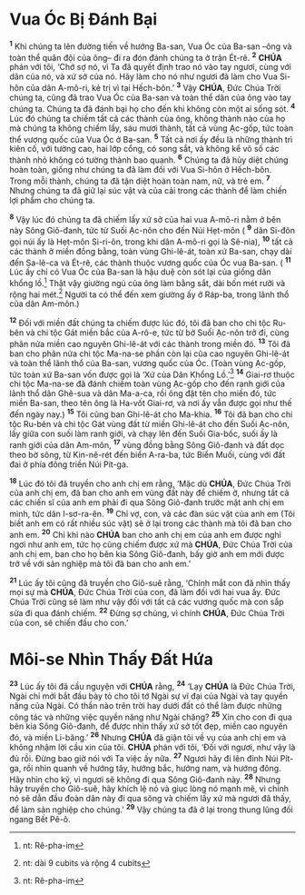 # Vua Óc Bị Đánh Bại
<sup><b>1</b></sup> Khi chúng ta lên đường tiến về hướng Ba-san, Vua Óc của Ba-san –ông và toàn thể quân đội của ông– đi ra đón đánh chúng ta ở trận Ét-rê. <sup><b>2</b></sup> **CHÚA** phán với tôi, ‘Chớ sợ nó, vì Ta đã quyết định trao nó vào tay ngươi, cùng với dân của nó, và xứ sở của nó. Hãy làm cho nó như ngươi đã làm cho Vua Si-hôn của dân A-mô-ri, kẻ trị vì tại Hếch-bôn.’ <sup><b>3</b></sup> Vậy **CHÚA**, Đức Chúa Trời chúng ta, cũng đã trao Vua Óc của Ba-san và toàn thể dân của ông vào tay chúng ta. Chúng ta đã đánh bại họ cho đến khi không còn một ai sống sót. <sup><b>4</b></sup> Lúc đó chúng ta chiếm tất cả các thành của ông, không thành nào của họ mà chúng ta không chiếm lấy, sáu mươi thành, tất cả vùng Ạc-gốp, tức toàn thể vương quốc của Vua Óc ở Ba-san. <sup><b>5</b></sup> Tất cả nơi ấy đều là những thành trì kiên cố, với tường cao, hai lớp cổng, có song sắt, và không kể vô số các thành nhỏ không có tường thành bao quanh. <sup><b>6</b></sup> Chúng ta đã hủy diệt chúng hoàn toàn, giống như chúng ta đã làm đối với Vua Si-hôn ở Hếch-bôn. Trong mỗi thành, chúng ta đã tận diệt hoàn toàn nam, nữ, và trẻ em. <sup><b>7</b></sup> Nhưng chúng ta đã giữ lại súc vật và của cải trong các thành để làm chiến lợi phẩm cho chúng ta.

<sup><b>8</b></sup> Vậy lúc đó chúng ta đã chiếm lấy xứ sở của hai vua A-mô-ri nằm ở bên này Sông Giô-đanh, tức từ Suối Ạc-nôn cho đến Núi Hẹt-môn ( <sup><b>9</b></sup> dân Si-đôn gọi núi ấy là Hẹt-môn Si-ri-ôn, trong khi dân A-mô-ri gọi là Sê-nia), <sup><b>10</b></sup> tất cả các thành ở miền đồng bằng, toàn vùng Ghi-lê-át, toàn xứ Ba-san, chạy dài đến Sa-lê-ca và Ét-rê, các thành thuộc vương quốc của Óc vua Ba-san. ( <sup><b>11</b></sup> Lúc ấy chỉ có Vua Óc của Ba-san là hậu duệ còn sót lại của giống dân khổng lồ.[^1] Thật vậy giường ngủ của ông làm bằng sắt, dài bốn mét rưỡi và rộng hai mét.[^2] Người ta có thể đến xem giường ấy ở Ráp-ba, trong lãnh thổ của dân Am-môn.)

<sup><b>12</b></sup> Đối với miền đất chúng ta chiếm được lúc đó, tôi đã ban cho chi tộc Ru-bên và chi tộc Gát miền bắc của A-rô-e, tức từ bờ Suối Ạc-nôn trở đi, cùng phân nửa miền cao nguyên Ghi-lê-át với các thành trong miền đó. <sup><b>13</b></sup> Tôi đã ban cho phân nửa chi tộc Ma-na-se phần còn lại của cao nguyên Ghi-lê-át và toàn thể lãnh thổ của Ba-san, vương quốc của Óc. (Toàn vùng Ạc-gốp, tức toàn xứ Ba-san vốn được gọi là ‘Xứ của Dân Khổng Lồ.’[^3] <sup><b>14</b></sup> Giai-rơ thuộc chi tộc Ma-na-se đã đánh chiếm toàn vùng Ạc-gốp cho đến ranh giới của lãnh thổ dân Ghê-sua và dân Ma-a-ca, rồi ông đặt tên cho miền đó, tức miền Ba-san, theo tên ông là Ha-vốt Giai-rơ, và nơi ấy vẫn được gọi như thế đến ngày nay.) <sup><b>15</b></sup> Tôi cũng ban Ghi-lê-át cho Ma-khia. <sup><b>16</b></sup> Tôi đã ban cho chi tộc Ru-bên và chi tộc Gát vùng đất từ miền Ghi-lê-át cho đến Suối Ạc-nôn, lấy giữa con suối làm ranh giới, và chạy lên đến Suối Gia-bốc, suối ấy là ranh giới của dân Am-môn, <sup><b>17</b></sup> vùng đồng bằng Sông Giô-đanh và đất dọc theo bờ sông, từ Kin-nê-rét đến biển A-ra-ba, tức Biển Muối, cùng với đất đai ở phía đông triền Núi Pít-ga.

<sup><b>18</b></sup> Lúc đó tôi đã truyền cho anh chị em rằng, ‘Mặc dù **CHÚA**, Đức Chúa Trời của anh chị em, đã ban cho anh em vùng đất này để chiếm ở, nhưng tất cả các chiến sĩ của anh em phải đi qua Sông Giô-đanh trước mặt anh chị em mình, tức dân I-sơ-ra-ên. <sup><b>19</b></sup> Chỉ vợ, con, và các đàn súc vật của anh em (Tôi biết anh em có rất nhiều súc vật) sẽ ở lại trong các thành mà tôi đã ban cho anh em. <sup><b>20</b></sup> Chỉ khi nào **CHÚA** ban cho anh chị em của anh em được nghỉ ngơi như anh em, tức họ cũng chiếm được xứ mà **CHÚA**, Đức Chúa Trời của anh chị em, ban cho họ bên kia Sông Giô-đanh, bấy giờ anh em mới được trở về với sản nghiệp mà tôi đã ban cho anh em.’

<sup><b>21</b></sup> Lúc ấy tôi cũng đã truyền cho Giô-suê rằng, ‘Chính mắt con đã nhìn thấy mọi sự mà **CHÚA**, Đức Chúa Trời của con, đã làm đối với hai vua ấy. Đức Chúa Trời cũng sẽ làm như vậy đối với tất cả các vương quốc mà con sắp sửa đi qua đánh chiếm. <sup><b>22</b></sup> Đừng sợ chúng, vì chính **CHÚA**, Đức Chúa Trời của con, sẽ chiến đấu cho con.’


# Môi-se Nhìn Thấy Đất Hứa
<sup><b>23</b></sup> Lúc ấy tôi đã cầu nguyện với **CHÚA** rằng, <sup><b>24</b></sup> ‘Lạy **CHÚA** là Đức Chúa Trời, Ngài chỉ mới bắt đầu bày tỏ cho tôi tớ Ngài sự vĩ đại của Ngài và tay quyền năng của Ngài. Có thần nào trên trời hay dưới đất có thể làm được những công tác và những việc quyền năng như Ngài chăng? <sup><b>25</b></sup> Xin cho con đi qua bên kia Sông Giô-đanh, để được nhìn thấy xứ sở tốt đẹp, miền cao nguyên đó, và miền Li-băng.’ <sup><b>26</b></sup> Nhưng **CHÚA** đã giận tôi về vụ của anh chị em và không nhậm lời cầu xin của tôi. **CHÚA** phán với tôi, ‘Đối với ngươi, như vậy là đủ rồi. Đừng bao giờ nói với Ta việc ấy nữa. <sup><b>27</b></sup> Ngươi hãy đi lên đỉnh Núi Pít-ga, rồi nhìn quanh về hướng tây, hướng bắc, hướng nam, và hướng đông. Hãy nhìn cho kỹ, vì ngươi sẽ không đi qua Sông Giô-đanh này. <sup><b>28</b></sup> Nhưng hãy truyền cho Giô-suê, hãy khích lệ nó và giục lòng nó mạnh mẽ, vì chính nó sẽ dẫn đầu đoàn dân này đi qua sông và chiếm lấy xứ mà ngươi đã thấy, để làm sản nghiệp cho chúng.’ <sup><b>29</b></sup> Vậy chúng ta đã ở lại trong thung lũng đối ngang Bết Pê-ô.

[^1]: nt: Rê-pha-im
[^2]: nt: dài 9 cubits và rộng 4 cubits
[^3]: nt: Rê-pha-im